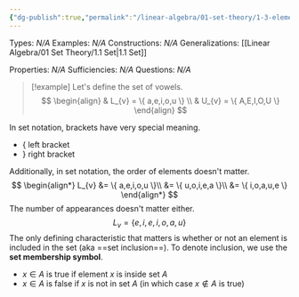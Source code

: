```yaml
---
{"dg-publish":true,"permalink":"/linear-algebra/01-set-theory/1-3-element-inclusion-and-truth-values/","tags":["Type/Example","Topic/Linear_Algebra"]}
---
```


Types: *N/A*
Examples: *N/A*
Constructions: *N/A*
Generalizations: [[Linear Algebra/01 Set Theory/1.1 Set\|1.1 Set]]

Properties: *N/A*
Sufficiencies: *N/A*
Questions: *N/A*

> [!example] 
> Let's define the set of vowels.
> $$
> \begin{align}
>  & L_{v} = \{ a,e,i,o,u \} \\
>  & U_{v} = \{ A,E,I,O,U \}
> \end{align}
> $$

In set notation, brackets have very special meaning.
- $\{$ left bracket
- $\}$ right bracket

Additionally, in set notation, the order of elements doesn't matter.
$$
\begin{align*}
L_{v} &= \{ a,e,i,o,u \}\\
&= \{ u,o,i,e,a \}\\
&= \{ i,o,a,u,e \}
\end{align*}
$$
The number of appearances doesn't matter either.
$$
L_{v} = \{ e,i,e,i,o,a,u \}
$$
The only defining characteristic that matters is whether or not an element is included in the set (aka ==set inclusion==). To denote inclusion, we use the **set membership symbol**.
- $x \in A$ is true if element $x$ is inside set $A$
- $x \in A$ is false if $x$ is not in set $A$ (in which case $x \not\in A$ is true)